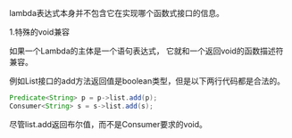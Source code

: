 lambda表达式本身并不包含它在实现哪个函数式接口的信息。

1.特殊的void兼容

如果一个Lambda的主体是一个语句表达式， 它就和一个返回void的函数描述符兼容。

例如List接口的add方法返回值是boolean类型，但是以下两行代码都是合法的。

```java
Predicate<String> p = p->list.add(p);
Consumer<String> s = s->list.add(s);
```

尽管list.add返回布尔值，而不是Consumer要求的void。

